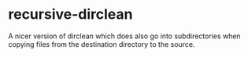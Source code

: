 # recursive-dirclean
A nicer version of dirclean which does also go into subdirectories when copying files from the destination directory to the source.
